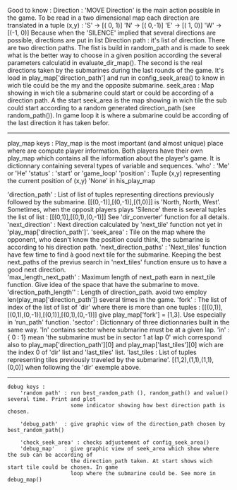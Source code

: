 Good to know :
Direction : 'MOVE Direction' is the main action possible in the game. To be read in a two dimensional 
            map each direction are translated in a tuple (x,y) :
            'S' -> [( 0, 1)]
            'N' -> [( 0,-1)]
            'E' -> [( 1, 0)]
            'W' -> [(-1, 0)]
            Because when the 'SILENCE' implied that several directions are possible, directions are put in
            list
Direction path : it's list of direction. There are two direction paths. The fist is build in random_path and 
                 is made to seek what is the better way to choose in a given position according the several 
                 parameters calculatid in evaluate_dir_map(). The second is the real directions taken by the 
                 submarines during the last rounds of the game. It's load in play_map['direction_path'] and run in config_seek_area()
                 to know in wich tile could be the my and the opposite submarine.
seek_area :  Map showing in wich tile a submarine could start or could be according of a direction path.
                 A the start seek_area is the map showing in wich tile the sub could start according to a
                 random generated direction_path (see random_path()). In game loop it is where a submarine could 
                 be according of the last direction it has taken befor. 
***
play_map keys :
Play_map is the most important (and almost unique) place where are compute player information.
Both players have their own play_map which contains all the information about the player's game. 
It is dictionnary containing several types of variable and sequences. 
'who' : 'Me' or 'He'
'status' : 'start' or 'game_loop'
'position' : Tuple (x,y) representing the current position of (x,y) 'None' in his_play_map

'direction_path'       :   List of list of tuples representing directions previously followed by the submarine.
                           [[(0,-1)],[(0,-1)],[(1,0)]] is 'North, North, West'. Sometimes, when the opposit players plays 
                           'Silence' there is several tuples the list of list : [[(0,1)],[(0,1),(0,-1)]]
                           See 'dir_converter' function for all details.
'next_direction'       :   Next direction calculated by 'next_tile' function not yet in 'play_map['direction_path']'.
'seek_area'            :   Tile on the map where the opponent, who desn't know the position could think, the submarine is according to his direction path. 
'next_direction_paths' :  'Next_tiles' function have few time to find à good next tile for the submarine. Keeping
                           the best next_paths of the previus search in 'next_tiles' function ensure us to have a
                           good next direction.            
'max_length_next_path' :   Maximum length of next_path earn in next_tile function. Give idea of the space 
                           that have the submarine to move.           
'direction_path_length'' : Length of direction_path. avoid two employ len(play_map['direction_path']) several times in the game.
'fork'   :                 The list of index of the list of list of 'dir' where there is more than one tuples :
                           [[(0,1)],[(0,1),(0,-1)],[(0,1)],[(0,1),(0,-1)]] give play_map['fork'] = [1,3].
                           Use especially in 'run_path' function.
'sector' :                 Dictionnary of three dictionnaries built in the same way. 'In' contains sector where 
                           submarine must be at a given lap. 'in' : { 0 : 1} mean 'the submarine must be in sector 
                           1 at lap 0' wich correspond also to play_map['direction_path'][0] and play_map['last_tiles'][0] 
                           wich are the index 0 of 'dir' list and 'last_tiles' list.
'last_tiles :             List of tuples representing tiles previously traveled by the submarine'.
                          [(1,2),(1,1),(1,1),(0,0)] when following the 'dir' exemple above.
***
    debug keys :
        'random path' : run best_random_path (), random_path() and value() several time. Print and plot
                        some indicator showing how best direction path is chosen.
        
        'debug_path'  : give graphic view of the direction_path chosen by best_random_path() 
        
        'check_seek_area' : checks adjustement of config_seek_area()
        'debug_map'   : give graphic view of seek_area which show where the sub can be according of
                        the direction_path taken. At start shows wich start tile could be chosen. In game
                        loop where the submarine could be. See more in debug_map()
